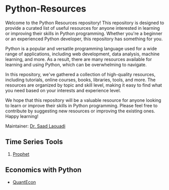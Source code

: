 # Python-Resources

Welcome to the Python Resources repository! This repository is designed to provide a curated list of useful resources for anyone interested in learning or improving their skills in Python programming. Whether you're a beginner or an experienced Python developer, this repository has something for you.

Python is a popular and versatile programming language used for a wide range of applications, including web development, data analysis, machine learning, and more. As a result, there are many resources available for learning and using Python, which can be overwhelming to navigate.

In this repository, we've gathered a collection of high-quality resources, including tutorials, online courses, books, libraries, tools, and more. The resources are organized by topic and skill level, making it easy to find what you need based on your interests and experience level.

We hope that this repository will be a valuable resource for anyone looking to learn or improve their skills in Python programming. Please feel free to contribute by suggesting new resources or improving the existing ones. Happy learning!

Maintainer: [Dr. Saad Laouadi](https://github.com/DrSaadLa)



## Time Series Tools 

  1. [Prophet](https://facebook.github.io/prophet/docs/quick_start.html)



## Economics with Python

  - [QuantEcon](https://quantecon.org/)

